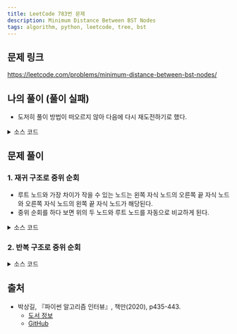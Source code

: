 ```yaml
---
title: LeetCode 783번 문제
description: Minimum Distance Between BST Nodes
tags: algorithm, python, leetcode, tree, bst
---
```


## 문제 링크

https://leetcode.com/problems/minimum-distance-between-bst-nodes/

## 나의 풀이 (풀이 실패)

- 도저히 풀이 방법이 떠오르지 않아 다음에 다시 재도전하기로 했다.

<details>
<summary>소스 코드</summary>
<div markdown="1">

```python
from typing import Optional


class TreeNode:
    def __init__(self, val=0, left=None, right=None):
        self.val = val
        self.left = left
        self.right = right


class MySolution1:
    def minDiffInBST(self, root: Optional[TreeNode]) -> int:
        def dfs(root: TreeNode):
            if root.left:
                left = dfs(root.left)
                self.min_distance = min(self.min_distance, abs(root.val - left))
            if root.right:
                right = dfs(root.right)
                self.min_distance = min(self.min_distance, abs(root.val - right))
            return root.val

        # 조건 최대치인 10^5으로 초기화
        self.min_distance = 10 ** 5
        dfs(root)
        return self.min_distance
```

</div>
</details>

## 문제 풀이

### 1. 재귀 구조로 중위 순회

- 루트 노드와 가장 차이가 작을 수 있는 노드는 왼쪽 자식 노드의 오른쪽 끝 자식 노드와 오른쪽 자식 노드의 왼쪽 끝 자식 노드가 해당된다.
- 중위 순회를 하다 보면 위의 두 노드와 루트 노드를 자동으로 비교하게 된다.

<details>
<summary>소스 코드</summary>
<div markdown="1">

```python
import sys
from typing import Optional


class TreeNode:
    def __init__(self, val=0, left=None, right=None):
        self.val = val
        self.left = left
        self.right = right


class Solution1:
    prev = -sys.maxsize
    result = sys.maxsize

    # 재귀 구조 중위 순회 비교 결과
    def minDiffInBST(self, root: Optional[TreeNode]) -> int:
        if root.left:
            self.minDiffInBST(root.left)

        # 전위에 위치한 노드가 현재의 루트 노드보다 크기가 작으므로 abs()를 쓸 필요가 없음
        # 처음 아래 코드에 접근했을 때 result 변수는 sys.maxsize가 나오지만,
        # prev 변수가 현재 노드 값으로 재할당된 후 다음 순회 과정에서 result 변수는 정상적인 범위의 값으로 바뀌게 됨
        # (애초에 입력 조건에 적어도 노드가 2개 이상 존재한다고 명시되어 있음)
        self.result = min(self.result, root.val - self.prev)
        self.prev = root.val

        if root.right:
            self.minDiffInBST(root.right)

        return self.result
```

</div>
</details>

### 2. 반복 구조로 중위 순회

<details>
<summary>소스 코드</summary>
<div markdown="1">


```python
import sys
from typing import Optional


class TreeNode:
    def __init__(self, val=0, left=None, right=None):
        self.val = val
        self.left = left
        self.right = right


class Solution2:
    def minDiffInBST(self, root: Optional[TreeNode]) -> int:
        prev = -sys.maxsize
        result = sys.maxsize

        stack = []
        node = root

        # 반복 구조 중위 순회 비교 결과
        while stack or node:
            while node:
                stack.append(node)
                node = node.left

            node = stack.pop()

            result = min(result, node.val - prev)
            prev = node.val

            node = node.right

        return result
```

</div>
</details>

## 출처

- 박상길, 『파이썬 알고리즘 인터뷰』, 책만(2020), p435-443.
  - [도서 정보](https://www.onlybook.co.kr/entry/algorithm-interview)
  - [GitHub](https://github.com/onlybooks/algorithm-interview)
